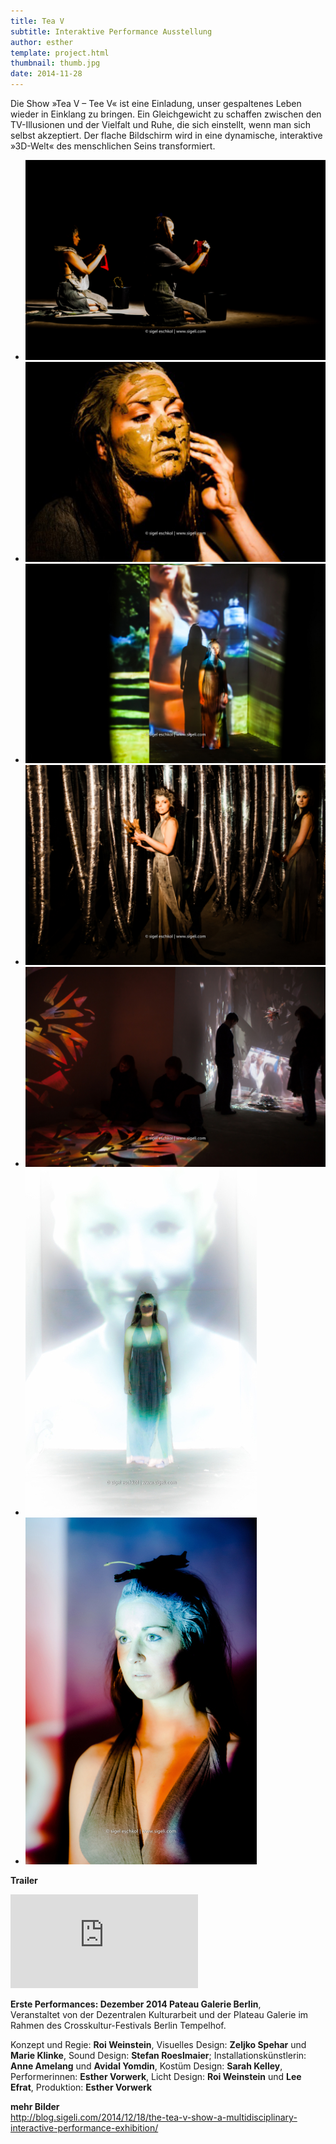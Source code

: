 ```yaml
---
title: Tea V
subtitle: Interaktive Performance Ausstellung
author: esther
template: project.html
thumbnail: thumb.jpg
date: 2014-11-28
---
```


Die Show »Tea V – Tee V« ist eine Einladung, unser gespaltenes Leben wieder in Einklang zu bringen. Ein Gleichgewicht zu schaffen zwischen den TV-Illusionen und der Vielfalt und Ruhe, die sich einstellt, wenn man sich selbst akzeptiert. Der flache Bildschirm wird in eine dynamische, interaktive »3D-Welt« des menschlichen Seins transformiert.

<span class="more"></span>

<ul class="bxslider">
    <li><img src="tea-v-show-3939.jpg"/></li>
    <li><img src="tea_v.jpg"/></li>
    <li><img src="tea-v-show-2.jpg"/></li>
    <li><img src="tea-v-show-3542.jpg"/></li>
    <li><img src="tea-v-show-3637.jpg"/></li>
    <li><img src="tea-v-show-4.jpg"/></li>
    <li><img src="tea-v-show-1.jpg"/></li>
</ul>

**Trailer**

<iframe src="https://player.vimeo.com/video/120912193"frameborder="0" webkitallowfullscreen mozallowfullscreen allowfullscreen></iframe>

**Erste Performances: Dezember 2014 Pateau Galerie Berlin**,  
Veranstaltet von der Dezentralen Kulturarbeit und der Plateau Galerie im Rahmen des Crosskultur-Festivals Berlin Tempelhof.

Konzept und Regie: **Roi Weinstein**, Visuelles Design: **Zeljko Spehar** und **Marie Klinke**, Sound Design: **Stefan Roeslmaier**;  Installationskünstlerin: **Anne Amelang** und **Avidal Yomdin**, Kostüm Design: **Sarah Kelley**, Performerinnen: **Esther Vorwerk**, Licht Design: **Roi Weinstein** und **Lee Efrat**, Produktion: **Esther Vorwerk**


**mehr Bilder**  
<http://blog.sigeli.com/2014/12/18/the-tea-v-show-a-multidisciplinary-interactive-performance-exhibition/>

